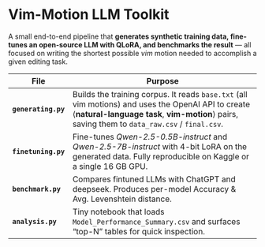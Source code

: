 # Vim-Motion LLM Toolkit

A small end-to-end pipeline that **generates synthetic training data, fine-tunes an open-source LLM with QLoRA, and benchmarks the result** — all focused on writing the shortest possible *vim* motion needed to accomplish a given editing task.

| File | Purpose |
|------|---------|
| **`generating.py`** | Builds the training corpus. It reads `base.txt` (all vim motions) and uses the OpenAI API to create ⟨**natural-language task**, **vim-motion**⟩ pairs, saving them to `data_raw.csv` / `final.csv`. |
| **`finetuning.py`** | Fine-tunes *Qwen-2.5-0.5B-instruct* and *Qwen-2.5-7B-instruct*  with 4-bit LoRA on the generated data. Fully reproducible on Kaggle or a single 16 GB GPU. |
| **`benchmark.py`** | Compares fintuned LLMs with ChatGPT and deepseek. Produces per-model Accuracy & Avg. Levenshtein distance. |
| **`analysis.py`** | Tiny notebook that loads `Model_Performance_Summary.csv` and surfaces “top-N” tables for quick inspection. |
